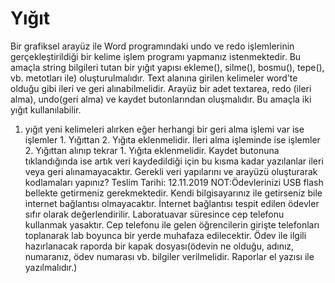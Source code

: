 # Yığıt
Bir grafiksel arayüz ile Word programındaki undo ve redo işlemlerinin gerçekleştirildiği bir kelime işlem programı yapmanız istenmektedir. 
Bu amaçla  string bilgileri tutan bir yığıt yapısı ekleme(), silme(), bosmu(), tepe(), vb. metotları ile) oluşturulmalıdır.
Text alanına girilen kelimeler word’te olduğu gibi ileri ve geri alınabilmelidir.
Arayüz bir adet textarea, redo (ileri alma), undo(geri alma) ve kaydet butonlarından oluşmalıdır.
Bu amaçla iki yığıt kullanılabilir. 
1. yığıt yeni kelimeleri alırken eğer herhangi bir geri alma işlemi var ise işlemler 1. Yığıttan 2. Yığıta eklenmelidir.
İleri alma işleminde ise işlemler 2. Yığıttan alınıp tekrar 1. Yığıta eklenmelidir. 
Kaydet butonuna tıklandığında ise artık veri kaydedildiği için bu kısma kadar yazılanlar ileri veya geri alınamayacaktır.
Gerekli veri yapılarını ve arayüzü oluşturarak kodlamaları yapınız?
Teslim Tarihi: 12.11.2019
NOT:Ödevlerinizi USB flash bellekte getirmeniz gerekmektedir. Kendi bilgisayarınız ile getirseniz bile internet bağlantısı olmayacaktır. İnternet bağlantısı tespit edilen ödevler sıfır olarak değerlendirilir. Laboratuavar süresince cep telefonu kullanmak yasaktır. Cep telefonu ile gelen öğrencilerin girişte telefonları toplanarak lab boyunca bir yerde muhafaza edilecektir. Ödev ile ilgili hazırlanacak raporda bir kapak dosyası(ödevin ne olduğu, adınız, numaranız, ödev numarası vb. bilgiler verilmelidir. Raporlar  el yazısı ile yazılmalıdır.)
